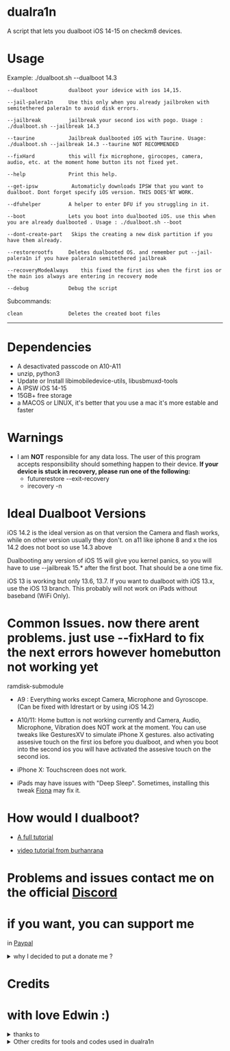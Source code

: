 # dualra1n

A script that lets you dualboot iOS 14-15 on checkm8 devices.


# Usage

Example: ./dualboot.sh --dualboot 14.3 

    --dualboot          dualboot your idevice with ios 14,15.
    
    --jail-palera1n     Use this only when you already jailbroken with semitethered palera1n to avoid disk errors. 
    
    --jailbreak         jailbreak your second ios with pogo. Usage :  ./dualboot.sh --jailbreak 14.3

    --taurine           Jailbreak dualbooted iOS with Taurine. Usage: ./dualboot.sh --jailbreak 14.3 --taurine NOT RECOMMENDED
   
    --fixHard           this will fix microphone, girocopes, camera, audio, etc. at the moment home button its not fixed yet. 

    --help              Print this help.
       
    --get-ipsw           Automaticly downloads IPSW that you want to dualboot. Dont forget specify iOS version. THIS DOES'NT WORK.

    --dfuhelper         A helper to enter DFU if you struggling in it.
    
    --boot              Lets you boot into dualbooted iOS. use this when you are already dualbooted . Usage : ./dualboot.sh --boot
    
    --dont-create-part   Skips the creating a new disk partition if you have them already.
    
    --restorerootfs     Deletes dualbooted OS. and remember put --jail-palera1n if you have palera1n semitethered jailbreak 
    
    --recoveryModeAlways    this fixed the first ios when the first ios or the main ios always are entering in recovery mode 
    
    --debug             Debug the script

Subcommands:

    clean               Deletes the created boot files 

---
# Dependencies
- A desactivated passcode on A10-A11 
- unzip, python3
- Update or Install libimobiledevice-utils, libusbmuxd-tools
- A IPSW iOS 14-15 
- 15GB+ free storage
- a MACOS or LINUX, it's better that you use a mac it's more estable and faster

# Warnings
- I am **NOT** responsible for any data loss. The user of this program accepts responsibility should something happen to their device.
 **If your device is stuck in recovery, please run one of the following:**
   - futurerestore --exit-recovery
   - irecovery -n

# Ideal Dualboot Versions
iOS 14.2 is the ideal version as on that version the Camera and flash works, while on other version usually they don't. on a11 like iphone 8 and x the ios 14.2 does not boot so use 14.3 above

Dualbooting any version of iOS 15 will give you kernel panics, so you will have to use --jailbreak 15.* after the first boot. That should be a one time fix.

iOS 13 is working but only 13.6, 13.7. If you want to dualboot with iOS 13.x, use the iOS 13 branch. This probably will not work on iPads without baseband (WiFi Only).

# Common Issues. now there arent problems. just use --fixHard to fix the next errors however homebutton not working yet

 ramdisk-submodule
- A9 : Everything works except Camera, Microphone and Gyroscope. (Can be fixed with ldrestart or by using iOS 14.2)


- A10/11: Home button is not working currently and Camera, Audio, Microphone, Vibration does NOT work at the moment. You can use tweaks like GesturesXV to simulate iPhone X gestures.  also activating assesive touch on the first ios before you dualboot, and when you boot into the second ios you will have activated the assesive touch on the second ios.

- iPhone X: Touchscreen does not work.

- iPads may have issues with "Deep Sleep". Sometimes, installing this tweak [Fiona](https://www.ios-repo-updates.com/repository/julioverne-s-repo/package/com.julioverne.fiona/) may fix it.

# How would I dualboot?

- [A full tutorial](https://github.com/dualra1n/dualra1n/blob/main/tutorial.md)

- [video tutorial from burhanrana](https://www.youtube.com/watch?v=4iCZv7Ox5AA)

# Problems and issues contact me on the official [Discord](https://discord.gg/E6jj48hzd5)


# if you want, you can support me 

in [Paypal](https://www.paypal.me/EdwinNunez2004)
<details><summary>why I decided to put a donate me ?</summary>
    dualran its not a team, this is just a name for this tool, this means that i created this script, therefore you can support me with whatever you have, that its important for me because rn I am not working cause this tool and i would be glad to receive something for it. if you cant no problem, just enjoy this.
</details>


# Credits

# with love Edwin :)

<details><summary>thanks to</summary>
<p>

- [Edwin](https://github.com/edwin170) owner :)

- [Fatih](https://github.com/swayea) help with readme and tester of linux support and is a very good person.
    <details><summary>readme constributors</summary>
    <p>
        
    - [azaz0322](https://github.com/m00nl1ghts), [Huy Nguyen](https://github.com/34306), [Uckermark](https://github.com/Uckermark) aditya11110 helped          with readme.
    </details>
</details>
<details><summary>Other credits for tools and codes used in dualra1n</summary>

- Edward thanks for my brother for gave me a hackintosh to test this:).

- [palera1n](https://github.com/palera1n) some code from it

- [Dualboot guide](https://dualbootfun.github.io/) for the guide

- [blacktop](https://github.com/blacktop) for the ipsw downloader

- [Nathan](https://github.com/verygenericname) for the ramdisk
    
- [Amy](https://github.com/elihwyma) for the [Pogo](https://github.com/elihwyma/Pogo) app
- [checkra1n](https://github.com/checkra1n) for the base of the kpf
- [m1sta](https://github.com/m1stadev) for [pyimg4](https://github.com/m1stadev/PyIMG4)
- [tihmstar](https://github.com/tihmstar) for [pzb](https://github.com/tihmstar/partialZipBrowser)/original [iBoot64Patcher](https://github.com/tihmstar/iBoot64Patcher)/original [liboffsetfinder64](https://github.com/tihmstar/liboffsetfinder64)/[img4tool](https://github.com/tihmstar/img4tool)
- [xerub](https://github.com/xerub) for [img4lib](https://github.com/xerub/img4lib) and [restored_external](https://github.com/xerub/sshrd) in the ramdisk
- [libimobiledevice](https://github.com/libimobiledevice) for several tools used in this project (irecovery, ideviceenterrecovery etc), and [nikias](https://github.com/nikias) for keeping it up to date
- [Dora](https://github.com/dora2-iOS) for kpf
- [Sam Bingner](https://github.com/sbingner) for [Substitute](https://github.com/sbingner/substitute)
- [CoolStar](https://github.com/coolstar) for [Libhooker]
- [Ralp0045](https://github.com/Ralph0045/Kernel64Patcher) amazing dtree_patcher and kernel64patcher ;)

</p>
</details>

